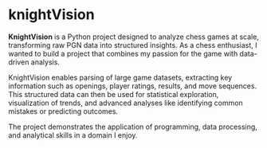 # knightVision



**KnightVision** is a Python project designed to analyze chess games at scale, transforming raw PGN data into structured insights. As a chess enthusiast, I wanted to build a project that combines my passion for the game with data-driven analysis.  

KnightVision enables parsing of large game datasets, extracting key information such as openings, player ratings, results, and move sequences. This structured data can then be used for statistical exploration, visualization of trends, and advanced analyses like identifying common mistakes or predicting outcomes.  

The project demonstrates the application of programming, data processing, and analytical skills in a domain I enjoy.
